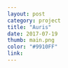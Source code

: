 ```yaml
---
layout: post
category: project
title: "Auris"
date: 2017-07-19
thumb: main.png
color: "#9910FF"
link: 
---
```


